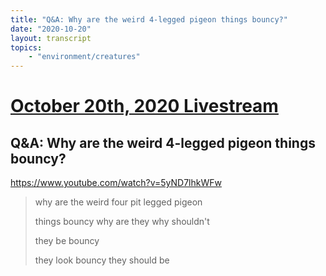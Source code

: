 ```yaml
---
title: "Q&A: Why are the weird 4-legged pigeon things bouncy?"
date: "2020-10-20"
layout: transcript
topics:
    - "environment/creatures"
---
```

# [October 20th, 2020 Livestream](../2020-10-20.md)
## Q&A: Why are the weird 4-legged pigeon things bouncy?
https://www.youtube.com/watch?v=5yND7lhkWFw
> why are the weird four pit legged pigeon
> 
> things bouncy why are they why shouldn't
> 
> they be bouncy
> 
> they look bouncy they should be
> 
